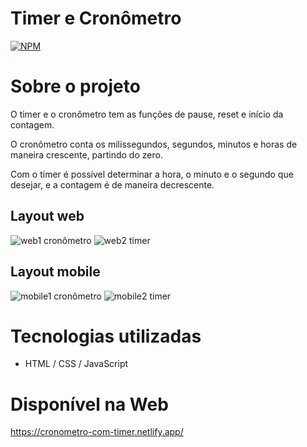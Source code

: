 # Timer e Cronômetro 
[![NPM](https://img.shields.io/npm/l/react)](https://github.com/JvMeanda/Timer_JS/blob/main/LICENSE)

# Sobre o projeto

O timer e o cronômetro tem as funções de pause, reset e início da contagem.

O cronômetro conta os milissegundos, segundos, minutos e horas de maneira crescente, partindo do zero.

Com o timer é possível determinar a hora, o minuto e o segundo que desejar, e a contagem é de maneira decrescente.

## Layout web
![web1 cronômetro](https://user-images.githubusercontent.com/101361194/206068910-462ae3ba-da41-4a86-925d-d435d28a01f5.png)
![web2 timer](https://user-images.githubusercontent.com/101361194/206068943-a6a57010-4380-4b03-8f92-a2730337500a.png)


## Layout mobile
![mobile1 cronômetro](https://user-images.githubusercontent.com/101361194/206069578-6295c73d-2e7d-41d0-9950-a2a8c5629cbb.png)
![mobile2 timer](https://user-images.githubusercontent.com/101361194/206069600-e6893961-3506-46ba-9b73-95e77a52cfe7.png)


# Tecnologias utilizadas
- HTML / CSS / JavaScript

# Disponível na Web
https://cronometro-com-timer.netlify.app/
